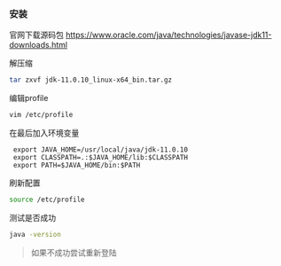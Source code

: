 ### 安装

官网下载源码包
https://www.oracle.com/java/technologies/javase-jdk11-downloads.html

解压缩
``` bash
tar zxvf jdk-11.0.10_linux-x64_bin.tar.gz
```
编辑profile
```bash
vim /etc/profile
```
在最后加入环境变量

```
 export JAVA_HOME=/usr/local/java/jdk-11.0.10
 export CLASSPATH=.:$JAVA_HOME/lib:$CLASSPATH
 export PATH=$JAVA_HOME/bin:$PATH
```

刷新配置

```bash
source /etc/profile
```

测试是否成功

```bash
java -version
```

> 如果不成功尝试重新登陆

